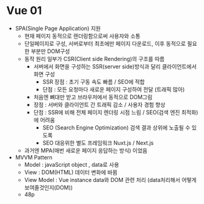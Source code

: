 # Vue 01

- SPA(Single Page Application) 지원
  - 현재 페이지 동적으로 렌더링함으로써 사용자와 소통
  - 단일페이지로 구성, 서버로부터 최초에만 페이지 다운로드,  이후 동적으로 필요한 부분만 DOM구성
  - 동작 원리 일부가 CSR(Client side Rendering)의 구조를 따름
    - 서버에서 화면을 구성하는 SSR(server side)방식과 달리 클라이언트에서 화면 구성
      - SSR 장점 : 초기 구동 속도 빠름 / SEO에 적합
      - 단점 : 모든 요청마다 새로운 페이지 구성하여 전달 (트래픽 많아)
    - 처음엔 뼈대만 받고 브라우저에서 동적으로 DOM그림
    - 장점 : 서버와 클라이언트 간 트래픽 감소 / 사용자 경험 향상
    - 단점 : SSR에 비해 전체 페이지 렌더링 시점 느림 / SEO(검색 엔진 최적화)에 어려움
      - SEO (Search Engine Optimization) 검색 결과 상위에 노출될 수 있도록 
      - SEO 대응위한 별도 프레임워크 Nuxt.js / Next.js
  - 과거엔 MPA(매번 새로운 페이지 응답하는 방식) 이었음
- MVVM Pattern
  - Model : javaScript object , data로 사용
  - View : DOM(HTML) 데이터 변화에 바뀜
  - View Model : Vue instance data와 DOM 관련 처리 (data처리해서 어떻게 보여줄것인지(DOM))
  - 48p
